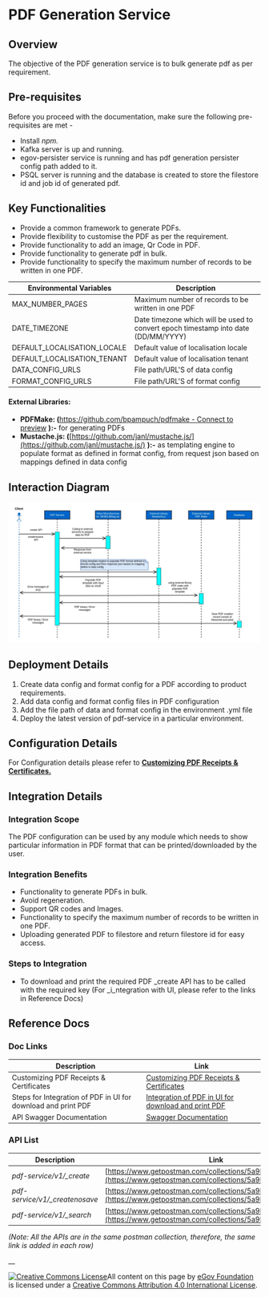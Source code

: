 # PDF Generation Service

## Overview <a href="#overview" id="overview"></a>

The objective of the PDF generation service is to bulk generate pdf as per requirement.

## Pre-requisites <a href="#pre-requisites" id="pre-requisites"></a>

Before you proceed with the documentation, make sure the following pre-requisites are met -

* Install _npm._
* Kafka server is up and running.
* egov-persister service is running and has pdf generation persister config path added to it.
* PSQL server is running and the database is created to store the filestore id and job id of generated pdf.

## Key Functionalities <a href="#key-functionalities" id="key-functionalities"></a>

* Provide a common framework to generate PDFs.
* Provide flexibility to customise the PDF as per the requirement.
* Provide functionality to add an image, Qr Code in PDF.
* Provide functionality to generate pdf in bulk.
* Provide functionality to specify the maximum number of records to be written in one PDF.

| Environmental Variables       | Description                                                                        |
| ----------------------------- | ---------------------------------------------------------------------------------- |
| MAX\_NUMBER\_PAGES            | Maximum number of records to be written in one PDF                                 |
| DATE\_TIMEZONE                | Date timezone which will be used to convert epoch timestamp into date (DD/MM/YYYY) |
| DEFAULT\_LOCALISATION\_LOCALE | Default value of localisation locale                                               |
| DEFAULT\_LOCALISATION\_TENANT | Default value of localisation tenant                                               |
| DATA\_CONFIG\_URLS            | File path/URL'S of data config                                                     |
| FORMAT\_CONFIG\_URLS          | File path/URL'S of format config                                                   |

#### External Libraries: <a href="#external-libraries-used" id="external-libraries-used"></a>

* **PDFMake: (**[<img src="https://github.githubassets.com/favicon.ico" alt="" data-size="line">https://github.com/bpampuch/pdfmake - Connect to preview](https://github.com/bpampuch/pdfmake) **):-** for generating PDFs
* **Mustache.js: (**[https://github.com/janl/mustache.js/](https://github.com/janl/mustache.js/) **):-** as templating engine to populate format as defined in format config, from request json based on mappings defined in data config

## Interaction Diagram <a href="#interaction-diagram" id="interaction-diagram"></a>

![](../../../.gitbook/assets/pdf.jpg)

## Deployment Details <a href="#deployment-details" id="deployment-details"></a>

1. Create data config and format config for a PDF according to product requirements.
2. Add data config and format config files in PDF configuration
3. Add the file path of data and format config in the environment .yml file
4. Deploy the latest version of pdf-service in a particular environment.

## Configuration Details <a href="#configuration-details" id="configuration-details"></a>

For Configuration details please refer to [**Customizing PDF Receipts & Certificates.**](../../configuring-digit-services/customizing-pdf-notices-and-certificates/customizing-pdf-receipts-and-certificates.md)

## Integration Details <a href="#integration" id="integration"></a>

### Integration Scope <a href="#integration-scope" id="integration-scope"></a>

The PDF configuration can be used by any module which needs to show particular information in PDF format that can be printed/downloaded by the user.

### Integration Benefits <a href="#integration-benefits" id="integration-benefits"></a>

* Functionality to generate PDFs in bulk.
* Avoid regeneration.
* Support QR codes and Images.
* Functionality to specify the maximum number of records to be written in one PDF.
* Uploading generated PDF to filestore and return filestore id for easy access.

### Steps to Integration <a href="#steps-to-integration" id="steps-to-integration"></a>

* To download and print the required PDF \_create API has to be called with the required key (For _i_ntegration with UI, please refer to the links in Reference Docs)

## Reference Docs <a href="#reference-docs" id="reference-docs"></a>

### Doc Links <a href="#doc-links" id="doc-links"></a>

| Description                                                   | Link                                                                                                                                                                                    |
| ------------------------------------------------------------- | --------------------------------------------------------------------------------------------------------------------------------------------------------------------------------------- |
| Customizing PDF Receipts & Certificates                       | [Customizing PDF Receipts & Certificates](../../configuring-digit-services/customizing-pdf-notices-and-certificates/customizing-pdf-receipts-and-certificates.md)                       |
| Steps for Integration of PDF in UI for download and print PDF | [Integration of PDF in UI for download and print PDF](../../configuring-digit-services/customizing-pdf-notices-and-certificates/integration-of-pdf-in-ui-for-download-and-print-pdf.md) |
| API Swagger Documentation                                     | [Swagger Documentation](https://app.swaggerhub.com/apis/eGovernment/pdf-service\_ap\_is/1.1.0)                                                                                          |

### API List <a href="#api-list" id="api-list"></a>

| Description                     | Link                                                                                                                       |
| ------------------------------- | -------------------------------------------------------------------------------------------------------------------------- |
| _pdf-service/v1/\_create_       | [https://www.getpostman.com/collections/5a9bfd6fd03f9f2a6fad](https://www.getpostman.com/collections/5a9bfd6fd03f9f2a6fad) |
| _pdf-service/v1/\_createnosave_ | [https://www.getpostman.com/collections/5a9bfd6fd03f9f2a6fad](https://www.getpostman.com/collections/5a9bfd6fd03f9f2a6fad) |
| _pdf-service/v1/\_search_       | [https://www.getpostman.com/collections/5a9bfd6fd03f9f2a6fad](https://www.getpostman.com/collections/5a9bfd6fd03f9f2a6fad) |

_(Note: All the APIs are in the same postman collection, therefore, the same link is added in each row)_

__

[![Creative Commons License](https://i.creativecommons.org/l/by/4.0/80x15.png)](http://creativecommons.org/licenses/by/4.0/)All content on this page by [eGov Foundation ](https://egov.org.in/)is licensed under a [Creative Commons Attribution 4.0 International License](http://creativecommons.org/licenses/by/4.0/).
